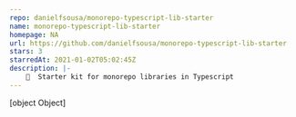 ```yaml
---
repo: danielfsousa/monorepo-typescript-lib-starter
name: monorepo-typescript-lib-starter
homepage: NA
url: https://github.com/danielfsousa/monorepo-typescript-lib-starter
stars: 3
starredAt: 2021-01-02T05:02:45Z
description: |-
    🚀  Starter kit for monorepo libraries in Typescript
---
```


[object Object]
